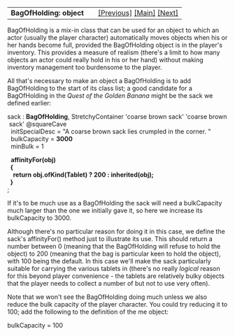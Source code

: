 ---
---
<table width="100%" data-border="0" data-cellspacing="0"
data-cellpadding="3" data-bgcolor="#C0C0C0">
<colgroup>
<col style="width: 50%" />
<col style="width: 50%" />
</colgroup>
<tbody>
<tr>
<td style="text-align: left;"><strong>BagOfHolding: object<br />
</strong></td>
<td style="text-align: right;"><a
href="singlecontainer.html">[Previous]</a> <a
href="generalintroduction.html">[Main]</a> <a
href="locks+keys-introduction.html">[Next]</a></td>
</tr>
</tbody>
</table>

  
BagOfHolding is a mix-in class that can be used for an object to which
an actor (usually the player character) automatically moves objects when
his or her hands become full, provided the BagOfHolding object is in the
player's inventory. This provides a measure of realism (there's a limit
to how many objects an actor could really hold in his or her hand)
without making inventory management too burdensome to the player.  
  
All that's necessary to make an object a BagOfHolding is to add
BagOfHolding to the start of its class list; a good candidate for a
BagOfHolding in the *Quest of the Golden Banana* might be the sack we
defined earlier:  
  
sack : **BagOfHolding**, StretchyContainer 'coarse brown sack' 'coarse brown sack' @squareCave  
  initSpecialDesc = "A coarse brown sack lies crumpled in the corner. "  
  bulkCapacity = **3000**  
  minBulk = 1  
  
  **affinityFor(obj)  
  {  
    return obj.ofKind(Tablet) ? 200 : inherited(obj);  
  }**  
;  
  
If it's to be much use as a BagOfHolding the sack will need a
bulkCapacity much larger than the one we initially gave it, so here we
increase its bulkCapacity to 3000.  
  
Although there's no particular reason for doing it in this case, we
define the sack's affinityFor() method just to illustrate its use. This
should return a number between 0 (meaning that the BagOfHolding will
refuse to hold the object) to 200 (meaning that the bag is particular
keen to hold the object), with 100 being the default. In this case we'll
make the sack particularly suitable for carrying the various tablets in
(there's no really *logical* reason for this beyond player convenience -
the tablets are relatively bulky objects that the player needs to
collect a number of but not to use very often).  
  
Note that we won't see the BagOfHolding doing much unless we also reduce
the bulk capacity of the player character. You could try reducing it to
100; add the following to the definition of the me object:  
  
bulkCapacity = 100  
  
  
  
  
  
